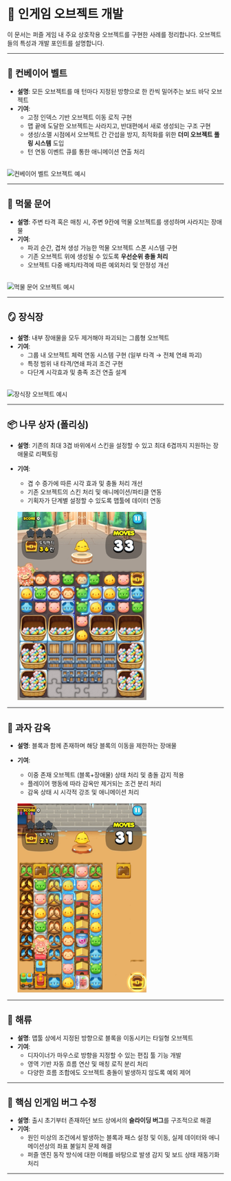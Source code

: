 # 🧱 인게임 오브젝트 개발

이 문서는 퍼즐 게임 내 주요 상호작용 오브젝트를 구현한 사례를 정리합니다. 오브젝트들의 특성과 개발 포인트를 설명합니다.

---

## 🔁 컨베이어 벨트

- **설명**: 모든 오브젝트를 매 턴마다 지정된 방향으로 한 칸씩 밀어주는 보드 바닥 오브젝트
- **기여**:
  - 고정 인덱스 기반 오브젝트 이동 로직 구현
  - 맵 끝에 도달한 오브젝트는 사라지고, 반대편에서 새로 생성되는 구조 구현
  - 생성/소멸 시점에서 오브젝트 간 간섭을 방지, 최적화를 위한 **더미 오브젝트 풀링 시스템** 도입
  - 턴 연동 이벤트 큐를 통한 애니메이션 연출 처리

<br>
<img src="./images/conveyor-belt.png" alt="컨베이어 벨트 오브젝트 예시" width="300"/>

---

## 🐙 먹물 문어

- **설명**: 주변 타격 혹은 매칭 시, 주변 9칸에 먹물 오브젝트를 생성하며 사라지는 장애물
- **기여**:
  - 파괴 순간, 겹쳐 생성 가능한 먹물 오브젝트 스폰 시스템 구현
  - 기존 오브젝트 위에 생성될 수 있도록 **우선순위 충돌 처리**
  - 오브젝트 다중 배치/타격에 따른 예외처리 및 안정성 개선

<br>
<img src="./images/ink-octopus.png" alt="먹물 문어 오브젝트 예시" width="300"/>

---

## 🪞 장식장

- **설명**: 내부 장애물을 모두 제거해야 파괴되는 그룹형 오브젝트
- **기여**:
  - 그룹 내 오브젝트 체력 연동 시스템 구현 (일부 타격 → 전체 연쇄 파괴)
  - 특정 범위 내 타격/연쇄 파괴 조건 구현
  - 다단계 시각효과 및 충족 조건 연출 설계

<br>
<img src="./images/display-cabinet.png" alt="장식장 오브젝트 예시" width="300"/>

---

## 📦 나무 상자 (폴리싱)

- **설명**: 기존의 최대 3겹 바위에서 스킨을 설정할 수 있고 최대 6겹까지 지원하는 장애물로 리팩토링
- **기여**:
  - 겹 수 증가에 따른 시각 효과 및 충돌 처리 개선
  - 기존 오브젝트의 스킨 처리 및 애니메이션/파티클 연동
  - 기획자가 단계별 설정할 수 있도록 맵툴에 데이터 연동
 
  <br>
  <img src="./images/box.png" alt="장식장 오브젝트 예시" width="300"/>
---

## 🍬 과자 감옥

- **설명**: 블록과 함께 존재하며 해당 블록의 이동을 제한하는 장애물
- **기여**:
  - 이중 존재 오브젝트 (블록+장애물) 상태 처리 및 충돌 감지 적용
  - 플레이어 행동에 따라 감옥만 제거되는 조건 분리 처리
  - 감옥 상태 시 시각적 강조 및 애니메이션 처리
 
  <br>
  <img src="./images/jail.png" alt="장식장 오브젝트 예시" width="300"/>
---

## 🌊 해류

- **설명**: 맵툴 상에서 지정된 방향으로 블록을 이동시키는 타일형 오브젝트
- **기여**:
  - 디자이너가 마우스로 방향을 지정할 수 있는 편집 툴 기능 개발
  - 영역 기반 자동 흐름 연산 및 매칭 로직 분리 처리
  - 다양한 흐름 조합에도 오브젝트 충돌이 발생하지 않도록 예외 제어

---

## 🐛 핵심 인게임 버그 수정

- **설명**: 출시 초기부터 존재하던 보드 상에서의 **슬라이딩 버그**를 구조적으로 해결
- **기여**:
  - 원인 미상의 조건에서 발생하는 블록과 패스 설정 및 이동, 실제 데이터와 애니메이션상의 좌표 불일치 문제 해결
  - 퍼즐 엔진 동작 방식에 대한 이해를 바탕으로 발생 감지 및 보드 상태 재동기화 처리

---
